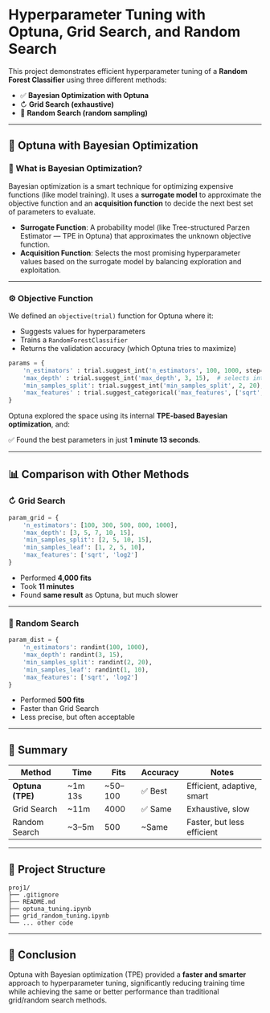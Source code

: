 # Hyperparameter Tuning with Optuna, Grid Search, and Random Search

This project demonstrates efficient hyperparameter tuning of a **Random Forest Classifier** using three different methods:

* ✅ **Bayesian Optimization with Optuna**
* ↻ **Grid Search (exhaustive)**
* 🎲 **Random Search (random sampling)**

---

## 🚀 Optuna with Bayesian Optimization

### 🧠 What is Bayesian Optimization?

Bayesian optimization is a smart technique for optimizing expensive functions (like model training). It uses a **surrogate model** to approximate the objective function and an **acquisition function** to decide the next best set of parameters to evaluate.

* **Surrogate Function**: A probability model (like Tree-structured Parzen Estimator — TPE in Optuna) that approximates the unknown objective function.
* **Acquisition Function**: Selects the most promising hyperparameter values based on the surrogate model by balancing exploration and exploitation.

---

### ⚙️ Objective Function

We defined an `objective(trial)` function for Optuna where it:

* Suggests values for hyperparameters
* Trains a `RandomForestClassifier`
* Returns the validation accuracy (which Optuna tries to maximize)

```python
params = {
    'n_estimators' : trial.suggest_int('n_estimators', 100, 1000, step=100),
    'max_depth' : trial.suggest_int('max_depth', 3, 15),  # selects int in [3, 15]
    'min_samples_split': trial.suggest_int('min_samples_split', 2, 20),
    'max_features' : trial.suggest_categorical('max_features', ['sqrt', 'log2'])
}
```

Optuna explored the space using its internal **TPE-based Bayesian optimization**, and:

✅ Found the best parameters in just **1 minute 13 seconds**.

---

## 📊 Comparison with Other Methods

### ↻ Grid Search

```python
param_grid = {
    'n_estimators': [100, 300, 500, 800, 1000],
    'max_depth': [3, 5, 7, 10, 15],
    'min_samples_split': [2, 5, 10, 15],
    'min_samples_leaf': [1, 2, 5, 10],
    'max_features': ['sqrt', 'log2']
}
```

* Performed **4,000 fits**
* Took **11 minutes**
* Found **same result** as Optuna, but much slower

---

### 🎲 Random Search

```python
param_dist = {
    'n_estimators': randint(100, 1000),
    'max_depth': randint(3, 15),
    'min_samples_split': randint(2, 20),
    'min_samples_leaf': randint(1, 10),
    'max_features': ['sqrt', 'log2']
}
```

* Performed **500 fits**
* Faster than Grid Search
* Less precise, but often acceptable

---

## 🏑 Summary

| Method           | Time     | Fits     | Accuracy | Notes                      |
| ---------------- | -------- | -------- | -------- | -------------------------- |
| **Optuna (TPE)** | \~1m 13s | \~50–100 | ✅ Best   | Efficient, adaptive, smart |
| Grid Search      | \~11m    | 4000     | ✅ Same   | Exhaustive, slow           |
| Random Search    | \~3–5m   | 500      | \~Same   | Faster, but less efficient |

---

## 📁 Project Structure

```
proj1/
├── .gitignore
├── README.md
├── optuna_tuning.ipynb
├── grid_random_tuning.ipynb
└── ... other code
```

---

## 🧠 Conclusion

Optuna with Bayesian optimization (TPE) provided a **faster and smarter** approach to hyperparameter tuning, significantly reducing training time while achieving the same or better performance than traditional grid/random search methods.
